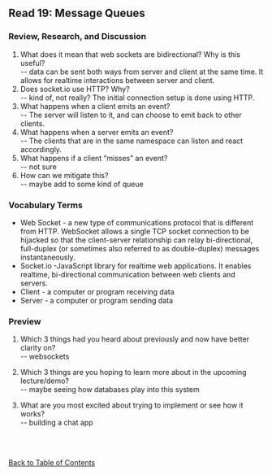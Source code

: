 ## Read 19: Message Queues

### Review, Research, and Discussion

1. What does it mean that web sockets are bidirectional? Why is this useful?  
   -- data can be sent both ways from server and client at the same time. It allows for realtime interactions between server and client.
1. Does socket.io use HTTP? Why?  
   -- kind of, not really? The initial connection setup is done using HTTP.
1. What happens when a client emits an event?  
   -- The server will listen to it, and can choose to emit back to other clients.
1. What happens when a server emits an event?  
   -- The clients that are in the same namespace can listen and react accordingly.
1. What happens if a client “misses” an event?  
   -- not sure
1. How can we mitigate this?  
   -- maybe add to some kind of queue

### Vocabulary Terms

- Web Socket - a new type of communications protocol that is different from HTTP. WebSocket allows a single TCP socket connection to be hijacked so that the client-server relationship can relay bi-directional, full-duplex (or sometimes also referred to as double-duplex) messages instantaneously.
- Socket.io -JavaScript library for realtime web applications. It enables realtime, bi-directional communication between web clients and servers.
- Client - a computer or program receiving data
- Server - a computer or program sending data

### Preview

1. Which 3 things had you heard about previously and now have better clarity on?  
   -- websockets

1. Which 3 things are you hoping to learn more about in the upcoming lecture/demo?  
   -- maybe seeing how databases play into this system

1. What are you most excited about trying to implement or see how it works?  
   -- building a chat app

<br>
<br>

[Back to Table of Contents](../README.md)
